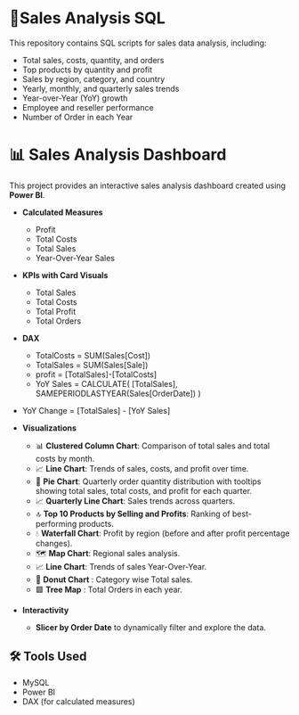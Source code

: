 # 🐬Sales Analysis SQL
This repository contains SQL scripts for sales data analysis, including:
- Total sales, costs, quantity, and orders
- Top products by quantity and profit
- Sales by region, category, and country
- Yearly, monthly, and quarterly sales trends
- Year-over-Year (YoY) growth
- Employee and reseller performance
- Number of Order in each Year

# 📊 Sales Analysis Dashboard

This project provides an interactive sales analysis dashboard created using **Power BI**.  
- **Calculated Measures**  
  - Profit  
  - Total Costs  
  - Total Sales
  - Year-Over-Year Sales

- **KPIs with Card Visuals**  
  - Total Sales  
  - Total Costs  
  - Total Profit
  - Total Orders
- **DAX**
  - TotalCosts = SUM(Sales[Cost])
  - TotalSales = SUM(Sales[Sale])
  - profit = [TotalSales]-[TotalCosts]
  - YoY Sales = 
CALCULATE(
    [TotalSales],
    SAMEPERIODLASTYEAR(Sales[OrderDate])
)
- YoY Change = [TotalSales] - [YoY Sales]

- **Visualizations**
  - 📊 **Clustered Column Chart**: Comparison of total sales and total costs by month.  
  - 📈 **Line Chart**: Trends of sales, costs, and profit over time.  
  - 🥧 **Pie Chart**: Quarterly order quantity distribution with tooltips showing total sales, total costs, and profit for each quarter.  
  - 📈 **Quarterly Line Chart**: Sales trends across quarters.  
  - 🔝 **Top 10 Products by Selling and Profits**: Ranking of best-performing products.  
  - 💧 **Waterfall Chart**: Profit by region (before and after profit percentage changes).  
  - 🗺️ **Map Chart**: Regional sales analysis.
  - 📈 **Line Chart**: Trends of sales Year-Over-Year.
  - 🥧 **Donut Chart** : Category wise Total sales.
  - 🟩 **Tree Map** : Total Orders in each year.

- **Interactivity**
  - **Slicer by Order Date** to dynamically filter and explore the data.
## 🛠️ Tools Used
- MySQL
- Power BI  
- DAX (for calculated measures) 
